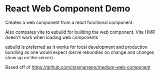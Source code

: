# React Web Component Demo

Creates a web component from a react functional component. 

Also compares vite to esbuild for building the web component. 
Vite HMR doesn't work when loading web components

esbuild is preferred as it works for local development and production bundling as one would expect (serve rebundles on change and changes show up on the server).

Based off of https://github.com/nzamarreno/medium-web-component

